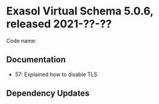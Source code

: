 # Exasol Virtual Schema 5.0.6, released 2021-??-??

Code name:

## Documentation

* 57: Explained how to disable TLS

## Dependency Updates
